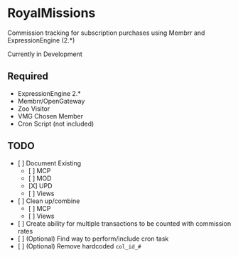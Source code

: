 # RoyalMissions
Commission tracking for subscription purchases using Membrr and ExpressionEngine (2.*)

Currently in Development

## Required
* ExpressionEngine 2\.\*
* Membrr/OpenGateway
* Zoo Visitor
* VMG Chosen Member
* Cron Script (not included)

## TODO
* \[ ] Document Existing
  * \[ ] MCP
  * \[ ] MOD
  * \[X] UPD
  * \[ ] Views
* \[ ] Clean up/combine
  * \[ ] MCP
  * \[ ] Views
* \[ ] Create ability for multiple transactions to be counted with commission rates
* \[ ] (Optional) Find way to perform/include cron task
* \[ ] (Optional) Remove hardcoded `col_id_#`